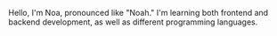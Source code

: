Hello, I'm Noa, pronounced like "Noah." I'm learning both frontend and backend development, as well as different programming languages.
